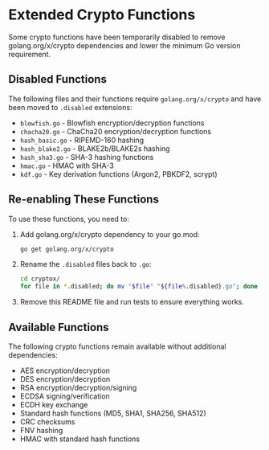 # Extended Crypto Functions

Some crypto functions have been temporarily disabled to remove golang.org/x/crypto dependencies and lower the minimum Go version requirement.

## Disabled Functions

The following files and their functions require `golang.org/x/crypto` and have been moved to `.disabled` extensions:

- `blowfish.go` - Blowfish encryption/decryption functions
- `chacha20.go` - ChaCha20 encryption/decryption functions  
- `hash_basic.go` - RIPEMD-160 hashing
- `hash_blake2.go` - BLAKE2b/BLAKE2s hashing
- `hash_sha3.go` - SHA-3 hashing functions
- `hmac.go` - HMAC with SHA-3
- `kdf.go` - Key derivation functions (Argon2, PBKDF2, scrypt)

## Re-enabling These Functions

To use these functions, you need to:

1. Add golang.org/x/crypto dependency to your go.mod:
   ```bash
   go get golang.org/x/crypto
   ```

2. Rename the `.disabled` files back to `.go`:
   ```bash
   cd cryptox/
   for file in *.disabled; do mv "$file" "${file%.disabled}.go"; done
   ```

3. Remove this README file and run tests to ensure everything works.

## Available Functions

The following crypto functions remain available without additional dependencies:
- AES encryption/decryption
- DES encryption/decryption  
- RSA encryption/decryption/signing
- ECDSA signing/verification
- ECDH key exchange
- Standard hash functions (MD5, SHA1, SHA256, SHA512)
- CRC checksums
- FNV hashing
- HMAC with standard hash functions